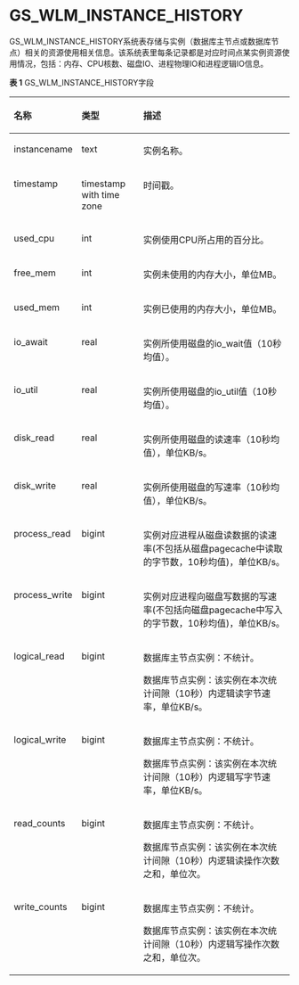 # GS\_WLM\_INSTANCE\_HISTORY<a name="ZH-CN_TOPIC_0242385749"></a>

GS\_WLM\_INSTANCE\_HISTORY系统表存储与实例（数据库主节点或数据库节点）相关的资源使用相关信息。该系统表里每条记录都是对应时间点某实例资源使用情况，包括：内存、CPU核数、磁盘IO、进程物理IO和进程逻辑IO信息。

**表 1**  GS\_WLM\_INSTANCE\_HISTORY字段

<a name="zh-cn_topic_0237122262_table175231552565"></a>
<table><thead align="left"><tr id="zh-cn_topic_0237122262_row85231552065"><th class="cellrowborder" valign="top" width="17.43%" id="mcps1.2.4.1.1"><p id="zh-cn_topic_0237122262_p652335213618"><a name="zh-cn_topic_0237122262_p652335213618"></a><a name="zh-cn_topic_0237122262_p652335213618"></a>名称</p>
</th>
<th class="cellrowborder" valign="top" width="22.57%" id="mcps1.2.4.1.2"><p id="zh-cn_topic_0237122262_p952315216614"><a name="zh-cn_topic_0237122262_p952315216614"></a><a name="zh-cn_topic_0237122262_p952315216614"></a>类型</p>
</th>
<th class="cellrowborder" valign="top" width="60%" id="mcps1.2.4.1.3"><p id="zh-cn_topic_0237122262_p195238521862"><a name="zh-cn_topic_0237122262_p195238521862"></a><a name="zh-cn_topic_0237122262_p195238521862"></a>描述</p>
</th>
</tr>
</thead>
<tbody><tr id="zh-cn_topic_0237122262_row1452314522062"><td class="cellrowborder" valign="top" width="17.43%" headers="mcps1.2.4.1.1 "><p id="zh-cn_topic_0237122262_p85233528619"><a name="zh-cn_topic_0237122262_p85233528619"></a><a name="zh-cn_topic_0237122262_p85233528619"></a>instancename</p>
</td>
<td class="cellrowborder" valign="top" width="22.57%" headers="mcps1.2.4.1.2 "><p id="zh-cn_topic_0237122262_p45239521366"><a name="zh-cn_topic_0237122262_p45239521366"></a><a name="zh-cn_topic_0237122262_p45239521366"></a>text</p>
</td>
<td class="cellrowborder" valign="top" width="60%" headers="mcps1.2.4.1.3 "><p id="zh-cn_topic_0237122262_p135233522061"><a name="zh-cn_topic_0237122262_p135233522061"></a><a name="zh-cn_topic_0237122262_p135233522061"></a>实例名称。</p>
</td>
</tr>
<tr id="zh-cn_topic_0237122262_row952325215615"><td class="cellrowborder" valign="top" width="17.43%" headers="mcps1.2.4.1.1 "><p id="zh-cn_topic_0237122262_p1352375216616"><a name="zh-cn_topic_0237122262_p1352375216616"></a><a name="zh-cn_topic_0237122262_p1352375216616"></a>timestamp</p>
</td>
<td class="cellrowborder" valign="top" width="22.57%" headers="mcps1.2.4.1.2 "><p id="zh-cn_topic_0237122262_p1252375216617"><a name="zh-cn_topic_0237122262_p1252375216617"></a><a name="zh-cn_topic_0237122262_p1252375216617"></a>timestamp with time zone</p>
</td>
<td class="cellrowborder" valign="top" width="60%" headers="mcps1.2.4.1.3 "><p id="zh-cn_topic_0237122262_p7523145212618"><a name="zh-cn_topic_0237122262_p7523145212618"></a><a name="zh-cn_topic_0237122262_p7523145212618"></a>时间戳。</p>
</td>
</tr>
<tr id="zh-cn_topic_0237122262_row752395218615"><td class="cellrowborder" valign="top" width="17.43%" headers="mcps1.2.4.1.1 "><p id="zh-cn_topic_0237122262_p05231752360"><a name="zh-cn_topic_0237122262_p05231752360"></a><a name="zh-cn_topic_0237122262_p05231752360"></a>used_cpu</p>
</td>
<td class="cellrowborder" valign="top" width="22.57%" headers="mcps1.2.4.1.2 "><p id="zh-cn_topic_0237122262_p14523952163"><a name="zh-cn_topic_0237122262_p14523952163"></a><a name="zh-cn_topic_0237122262_p14523952163"></a>int</p>
</td>
<td class="cellrowborder" valign="top" width="60%" headers="mcps1.2.4.1.3 "><p id="zh-cn_topic_0237122262_p135232521165"><a name="zh-cn_topic_0237122262_p135232521165"></a><a name="zh-cn_topic_0237122262_p135232521165"></a>实例使用CPU所占用的百分比。</p>
</td>
</tr>
<tr id="zh-cn_topic_0237122262_row2052325218610"><td class="cellrowborder" valign="top" width="17.43%" headers="mcps1.2.4.1.1 "><p id="zh-cn_topic_0237122262_p752355218614"><a name="zh-cn_topic_0237122262_p752355218614"></a><a name="zh-cn_topic_0237122262_p752355218614"></a>free_mem</p>
</td>
<td class="cellrowborder" valign="top" width="22.57%" headers="mcps1.2.4.1.2 "><p id="zh-cn_topic_0237122262_p1452319522618"><a name="zh-cn_topic_0237122262_p1452319522618"></a><a name="zh-cn_topic_0237122262_p1452319522618"></a>int</p>
</td>
<td class="cellrowborder" valign="top" width="60%" headers="mcps1.2.4.1.3 "><p id="zh-cn_topic_0237122262_p452416520620"><a name="zh-cn_topic_0237122262_p452416520620"></a><a name="zh-cn_topic_0237122262_p452416520620"></a>实例未使用的内存大小，单位MB。</p>
</td>
</tr>
<tr id="zh-cn_topic_0237122262_row10524165216615"><td class="cellrowborder" valign="top" width="17.43%" headers="mcps1.2.4.1.1 "><p id="zh-cn_topic_0237122262_p1524252462"><a name="zh-cn_topic_0237122262_p1524252462"></a><a name="zh-cn_topic_0237122262_p1524252462"></a>used_mem</p>
</td>
<td class="cellrowborder" valign="top" width="22.57%" headers="mcps1.2.4.1.2 "><p id="zh-cn_topic_0237122262_p1652416524617"><a name="zh-cn_topic_0237122262_p1652416524617"></a><a name="zh-cn_topic_0237122262_p1652416524617"></a>int</p>
</td>
<td class="cellrowborder" valign="top" width="60%" headers="mcps1.2.4.1.3 "><p id="zh-cn_topic_0237122262_p185248526611"><a name="zh-cn_topic_0237122262_p185248526611"></a><a name="zh-cn_topic_0237122262_p185248526611"></a>实例已使用的内存大小，单位MB。</p>
</td>
</tr>
<tr id="zh-cn_topic_0237122262_row9524175219610"><td class="cellrowborder" valign="top" width="17.43%" headers="mcps1.2.4.1.1 "><p id="zh-cn_topic_0237122262_p1952417521162"><a name="zh-cn_topic_0237122262_p1952417521162"></a><a name="zh-cn_topic_0237122262_p1952417521162"></a>io_await</p>
</td>
<td class="cellrowborder" valign="top" width="22.57%" headers="mcps1.2.4.1.2 "><p id="zh-cn_topic_0237122262_p55241852463"><a name="zh-cn_topic_0237122262_p55241852463"></a><a name="zh-cn_topic_0237122262_p55241852463"></a>real</p>
</td>
<td class="cellrowborder" valign="top" width="60%" headers="mcps1.2.4.1.3 "><p id="zh-cn_topic_0237122262_p252411521265"><a name="zh-cn_topic_0237122262_p252411521265"></a><a name="zh-cn_topic_0237122262_p252411521265"></a>实例所使用磁盘的io_wait值（10秒均值）。</p>
</td>
</tr>
<tr id="zh-cn_topic_0237122262_row12524752562"><td class="cellrowborder" valign="top" width="17.43%" headers="mcps1.2.4.1.1 "><p id="zh-cn_topic_0237122262_p75248521661"><a name="zh-cn_topic_0237122262_p75248521661"></a><a name="zh-cn_topic_0237122262_p75248521661"></a>io_util</p>
</td>
<td class="cellrowborder" valign="top" width="22.57%" headers="mcps1.2.4.1.2 "><p id="zh-cn_topic_0237122262_p105246521764"><a name="zh-cn_topic_0237122262_p105246521764"></a><a name="zh-cn_topic_0237122262_p105246521764"></a>real</p>
</td>
<td class="cellrowborder" valign="top" width="60%" headers="mcps1.2.4.1.3 "><p id="zh-cn_topic_0237122262_p1524952167"><a name="zh-cn_topic_0237122262_p1524952167"></a><a name="zh-cn_topic_0237122262_p1524952167"></a>实例所使用磁盘的io_util值（10秒均值）。</p>
</td>
</tr>
<tr id="zh-cn_topic_0237122262_row195241521669"><td class="cellrowborder" valign="top" width="17.43%" headers="mcps1.2.4.1.1 "><p id="zh-cn_topic_0237122262_p1052455218611"><a name="zh-cn_topic_0237122262_p1052455218611"></a><a name="zh-cn_topic_0237122262_p1052455218611"></a>disk_read</p>
</td>
<td class="cellrowborder" valign="top" width="22.57%" headers="mcps1.2.4.1.2 "><p id="zh-cn_topic_0237122262_p1052417527615"><a name="zh-cn_topic_0237122262_p1052417527615"></a><a name="zh-cn_topic_0237122262_p1052417527615"></a>real</p>
</td>
<td class="cellrowborder" valign="top" width="60%" headers="mcps1.2.4.1.3 "><p id="zh-cn_topic_0237122262_p577545873512"><a name="zh-cn_topic_0237122262_p577545873512"></a><a name="zh-cn_topic_0237122262_p577545873512"></a>实例所使用磁盘的读速率（10秒均值），单位KB/s。</p>
</td>
</tr>
<tr id="zh-cn_topic_0237122262_row452418528614"><td class="cellrowborder" valign="top" width="17.43%" headers="mcps1.2.4.1.1 "><p id="zh-cn_topic_0237122262_p15524145214619"><a name="zh-cn_topic_0237122262_p15524145214619"></a><a name="zh-cn_topic_0237122262_p15524145214619"></a>disk_write</p>
</td>
<td class="cellrowborder" valign="top" width="22.57%" headers="mcps1.2.4.1.2 "><p id="zh-cn_topic_0237122262_p55244521963"><a name="zh-cn_topic_0237122262_p55244521963"></a><a name="zh-cn_topic_0237122262_p55244521963"></a>real</p>
</td>
<td class="cellrowborder" valign="top" width="60%" headers="mcps1.2.4.1.3 "><p id="zh-cn_topic_0237122262_p852411521064"><a name="zh-cn_topic_0237122262_p852411521064"></a><a name="zh-cn_topic_0237122262_p852411521064"></a>实例所使用磁盘的写速率（10秒均值），单位KB/s。</p>
</td>
</tr>
<tr id="zh-cn_topic_0237122262_row05241952968"><td class="cellrowborder" valign="top" width="17.43%" headers="mcps1.2.4.1.1 "><p id="zh-cn_topic_0237122262_p1152414529615"><a name="zh-cn_topic_0237122262_p1152414529615"></a><a name="zh-cn_topic_0237122262_p1152414529615"></a>process_read</p>
</td>
<td class="cellrowborder" valign="top" width="22.57%" headers="mcps1.2.4.1.2 "><p id="zh-cn_topic_0237122262_p352410521067"><a name="zh-cn_topic_0237122262_p352410521067"></a><a name="zh-cn_topic_0237122262_p352410521067"></a>bigint</p>
</td>
<td class="cellrowborder" valign="top" width="60%" headers="mcps1.2.4.1.3 "><p id="zh-cn_topic_0237122262_p1452410528610"><a name="zh-cn_topic_0237122262_p1452410528610"></a><a name="zh-cn_topic_0237122262_p1452410528610"></a>实例对应进程从磁盘读数据的读速率(不包括从磁盘pagecache中读取的字节数，10秒均值)，单位KB/s。</p>
</td>
</tr>
<tr id="zh-cn_topic_0237122262_row185242528614"><td class="cellrowborder" valign="top" width="17.43%" headers="mcps1.2.4.1.1 "><p id="zh-cn_topic_0237122262_p952435210618"><a name="zh-cn_topic_0237122262_p952435210618"></a><a name="zh-cn_topic_0237122262_p952435210618"></a>process_write</p>
</td>
<td class="cellrowborder" valign="top" width="22.57%" headers="mcps1.2.4.1.2 "><p id="zh-cn_topic_0237122262_p145243524611"><a name="zh-cn_topic_0237122262_p145243524611"></a><a name="zh-cn_topic_0237122262_p145243524611"></a>bigint</p>
</td>
<td class="cellrowborder" valign="top" width="60%" headers="mcps1.2.4.1.3 "><p id="zh-cn_topic_0237122262_p145245521961"><a name="zh-cn_topic_0237122262_p145245521961"></a><a name="zh-cn_topic_0237122262_p145245521961"></a>实例对应进程向磁盘写数据的写速率(不包括向磁盘pagecache中写入的字节数，10秒均值)，单位KB/s。</p>
</td>
</tr>
<tr id="zh-cn_topic_0237122262_row7524952862"><td class="cellrowborder" valign="top" width="17.43%" headers="mcps1.2.4.1.1 "><p id="zh-cn_topic_0237122262_p952417521767"><a name="zh-cn_topic_0237122262_p952417521767"></a><a name="zh-cn_topic_0237122262_p952417521767"></a>logical_read</p>
</td>
<td class="cellrowborder" valign="top" width="22.57%" headers="mcps1.2.4.1.2 "><p id="zh-cn_topic_0237122262_p252414526615"><a name="zh-cn_topic_0237122262_p252414526615"></a><a name="zh-cn_topic_0237122262_p252414526615"></a>bigint</p>
</td>
<td class="cellrowborder" valign="top" width="60%" headers="mcps1.2.4.1.3 "><p id="zh-cn_topic_0237122262_p497345154017"><a name="zh-cn_topic_0237122262_p497345154017"></a><a name="zh-cn_topic_0237122262_p497345154017"></a><span id="zh-cn_topic_0237122262_text101735572163"><a name="zh-cn_topic_0237122262_text101735572163"></a><a name="zh-cn_topic_0237122262_text101735572163"></a>数据库主节点</span>实例：不统计。</p>
<p id="zh-cn_topic_0237122262_p79731451154010"><a name="zh-cn_topic_0237122262_p79731451154010"></a><a name="zh-cn_topic_0237122262_p79731451154010"></a><span id="zh-cn_topic_0237122262_text1346653014435"><a name="zh-cn_topic_0237122262_text1346653014435"></a><a name="zh-cn_topic_0237122262_text1346653014435"></a>数据库节点</span>实例：该实例在本次统计间隙（10秒）内逻辑读字节速率，单位KB/s。</p>
</td>
</tr>
<tr id="zh-cn_topic_0237122262_row135252052966"><td class="cellrowborder" valign="top" width="17.43%" headers="mcps1.2.4.1.1 "><p id="zh-cn_topic_0237122262_p052511521460"><a name="zh-cn_topic_0237122262_p052511521460"></a><a name="zh-cn_topic_0237122262_p052511521460"></a>logical_write</p>
</td>
<td class="cellrowborder" valign="top" width="22.57%" headers="mcps1.2.4.1.2 "><p id="zh-cn_topic_0237122262_p45251521366"><a name="zh-cn_topic_0237122262_p45251521366"></a><a name="zh-cn_topic_0237122262_p45251521366"></a>bigint</p>
</td>
<td class="cellrowborder" valign="top" width="60%" headers="mcps1.2.4.1.3 "><p id="zh-cn_topic_0237122262_p10400171410419"><a name="zh-cn_topic_0237122262_p10400171410419"></a><a name="zh-cn_topic_0237122262_p10400171410419"></a><span id="zh-cn_topic_0237122262_text262185891614"><a name="zh-cn_topic_0237122262_text262185891614"></a><a name="zh-cn_topic_0237122262_text262185891614"></a>数据库主节点</span>实例：不统计。</p>
<p id="zh-cn_topic_0237122262_p12401914134118"><a name="zh-cn_topic_0237122262_p12401914134118"></a><a name="zh-cn_topic_0237122262_p12401914134118"></a><span id="zh-cn_topic_0237122262_text7447731154312"><a name="zh-cn_topic_0237122262_text7447731154312"></a><a name="zh-cn_topic_0237122262_text7447731154312"></a>数据库节点</span>实例：该实例在本次统计间隙（10秒）内逻辑写字节速率，单位KB/s。</p>
</td>
</tr>
<tr id="zh-cn_topic_0237122262_row852513521069"><td class="cellrowborder" valign="top" width="17.43%" headers="mcps1.2.4.1.1 "><p id="zh-cn_topic_0237122262_p195252524616"><a name="zh-cn_topic_0237122262_p195252524616"></a><a name="zh-cn_topic_0237122262_p195252524616"></a>read_counts</p>
</td>
<td class="cellrowborder" valign="top" width="22.57%" headers="mcps1.2.4.1.2 "><p id="zh-cn_topic_0237122262_p1525105219612"><a name="zh-cn_topic_0237122262_p1525105219612"></a><a name="zh-cn_topic_0237122262_p1525105219612"></a>bigint</p>
</td>
<td class="cellrowborder" valign="top" width="60%" headers="mcps1.2.4.1.3 "><p id="zh-cn_topic_0237122262_p11861122217413"><a name="zh-cn_topic_0237122262_p11861122217413"></a><a name="zh-cn_topic_0237122262_p11861122217413"></a><span id="zh-cn_topic_0237122262_text17211659141613"><a name="zh-cn_topic_0237122262_text17211659141613"></a><a name="zh-cn_topic_0237122262_text17211659141613"></a>数据库主节点</span>实例：不统计。</p>
<p id="zh-cn_topic_0237122262_p20861182210416"><a name="zh-cn_topic_0237122262_p20861182210416"></a><a name="zh-cn_topic_0237122262_p20861182210416"></a><span id="zh-cn_topic_0237122262_text20360332124319"><a name="zh-cn_topic_0237122262_text20360332124319"></a><a name="zh-cn_topic_0237122262_text20360332124319"></a>数据库节点</span>实例：该实例在本次统计间隙（10秒）内逻辑读操作次数之和，单位次。</p>
</td>
</tr>
<tr id="zh-cn_topic_0237122262_row8525052867"><td class="cellrowborder" valign="top" width="17.43%" headers="mcps1.2.4.1.1 "><p id="zh-cn_topic_0237122262_p852519521066"><a name="zh-cn_topic_0237122262_p852519521066"></a><a name="zh-cn_topic_0237122262_p852519521066"></a>write_counts</p>
</td>
<td class="cellrowborder" valign="top" width="22.57%" headers="mcps1.2.4.1.2 "><p id="zh-cn_topic_0237122262_p05256521619"><a name="zh-cn_topic_0237122262_p05256521619"></a><a name="zh-cn_topic_0237122262_p05256521619"></a>bigint</p>
</td>
<td class="cellrowborder" valign="top" width="60%" headers="mcps1.2.4.1.3 "><p id="zh-cn_topic_0237122262_p65004318417"><a name="zh-cn_topic_0237122262_p65004318417"></a><a name="zh-cn_topic_0237122262_p65004318417"></a><span id="zh-cn_topic_0237122262_text83409210171"><a name="zh-cn_topic_0237122262_text83409210171"></a><a name="zh-cn_topic_0237122262_text83409210171"></a>数据库主节点</span>实例：不统计。</p>
<p id="zh-cn_topic_0237122262_p3500931204113"><a name="zh-cn_topic_0237122262_p3500931204113"></a><a name="zh-cn_topic_0237122262_p3500931204113"></a><span id="zh-cn_topic_0237122262_text6199533104313"><a name="zh-cn_topic_0237122262_text6199533104313"></a><a name="zh-cn_topic_0237122262_text6199533104313"></a>数据库节点</span>实例：该实例在本次统计间隙（10秒）内逻辑写操作次数之和，单位次。</p>
</td>
</tr>
</tbody>
</table>


